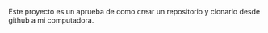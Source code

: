 Este proyecto es un aprueba de como crear un repositorio y clonarlo desde github a mi computadora.

